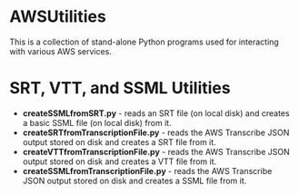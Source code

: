 # AWSUtilities
This is a collection of stand-alone Python programs used for interacting with various AWS services.   


# SRT, VTT, and SSML Utilities
<ul>
  <li><b>createSSMLfromSRT.py</b> - reads an SRT file (on local disk) and creates a basic SSML file (on local disk) from it.</li>
  <li><b>createSRTfromTranscriptionFile.py</b> - reads the AWS Transcribe JSON output stored on disk and creates a SRT file from it.</li> 
  <li><b>createVTTfromTranscriptionFile.py</b> - reads the AWS Transcribe JSON output stored on disk and creates a VTT file from it.</li>
  <li><b>createSSMLfromTranscriptionFile.py</b> - reads the AWS Transcribe JSON output stored on disk and creates a SSML file from it.</li>
</ul>
